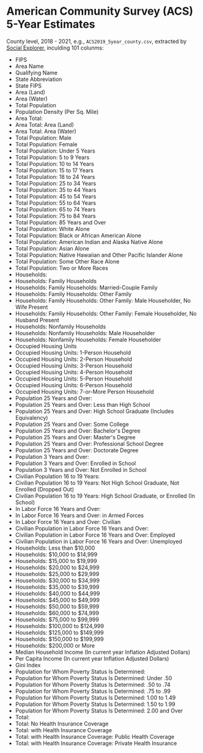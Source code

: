 # American Community Survey (ACS) 5-Year Estimates
County level, 2018 - 2021, e.g., `ACS2019_5year_county.csv`, extracted by [Social Explorer](socialexplorer.com), inculding 101 colunms:
 - FIPS
 - Area Name
 - Qualifying Name
 - State Abbreviation
 - State FIPS
 - Area (Land)
 - Area (Water)
 - Total Population
 - Population Density (Per Sq. Mile)
 - Area Total:
 - Area Total: Area (Land)
 - Area Total: Area (Water)
 - Total Population: Male
 - Total Population: Female
 - Total Population: Under 5 Years
 - Total Population: 5 to 9 Years
 - Total Population: 10 to 14 Years
 - Total Population: 15 to 17 Years
 - Total Population: 18 to 24 Years
 - Total Population: 25 to 34 Years
 - Total Population: 35 to 44 Years
 - Total Population: 45 to 54 Years
 - Total Population: 55 to 64 Years
 - Total Population: 65 to 74 Years
 - Total Population: 75 to 84 Years
 - Total Population: 85 Years and Over
 - Total Population: White Alone
 - Total Population: Black or African American Alone
 - Total Population: American Indian and Alaska Native Alone
 - Total Population: Asian Alone
 - Total Population: Native Hawaiian and Other Pacific Islander Alone
 - Total Population: Some Other Race Alone
 - Total Population: Two or More Races
 - Households:
 - Households: Family Households
 - Households: Family Households: Married-Couple Family
 - Households: Family Households: Other Family
 - Households: Family Households: Other Family: Male Householder, No Wife Present
 - Households: Family Households: Other Family: Female Householder, No Husband Present
 - Households: Nonfamily Households
 - Households: Nonfamily Households: Male Householder
 - Households: Nonfamily Households: Female Householder
 - Occupied Housing Units
 - Occupied Housing Units: 1-Person Household
 - Occupied Housing Units: 2-Person Household
 - Occupied Housing Units: 3-Person Household
 - Occupied Housing Units: 4-Person Household
 - Occupied Housing Units: 5-Person Household
 - Occupied Housing Units: 6-Person Household
 - Occupied Housing Units: 7-or-More Person Household
 - Population 25 Years and Over:
 - Population 25 Years and Over: Less than High School
 - Population 25 Years and Over: High School Graduate (Includes Equivalency)
 - Population 25 Years and Over: Some College
 - Population 25 Years and Over: Bachelor's Degree
 - Population 25 Years and Over: Master's Degree
 - Population 25 Years and Over: Professional School Degree
 - Population 25 Years and Over: Doctorate Degree
 - Population 3 Years and Over:
 - Population 3 Years and Over: Enrolled in School
 - Population 3 Years and Over: Not Enrolled in School
 - Civilian Population 16 to 19 Years:
 - Civilian Population 16 to 19 Years: Not High School Graduate, Not Enrolled (Dropped Out)
 - Civilian Population 16 to 19 Years: High School Graduate, or Enrolled (In School)
 - In Labor Force 16 Years and Over:
 - In Labor Force 16 Years and Over: in Armed Forces
 - In Labor Force 16 Years and Over: Civilian
 - Civilian Population in Labor Force 16 Years and Over:
 - Civilian Population in Labor Force 16 Years and Over: Employed
 - Civilian Population in Labor Force 16 Years and Over: Unemployed
 - Households: Less than $10,000
 - Households: $10,000 to $14,999
 - Households: $15,000 to $19,999
 - Households: $20,000 to $24,999
 - Households: $25,000 to $29,999
 - Households: $30,000 to $34,999
 - Households: $35,000 to $39,999
 - Households: $40,000 to $44,999
 - Households: $45,000 to $49,999
 - Households: $50,000 to $59,999
 - Households: $60,000 to $74,999
 - Households: $75,000 to $99,999
 - Households: $100,000 to $124,999
 - Households: $125,000 to $149,999
 - Households: $150,000 to $199,999
 - Households: $200,000 or More
 - Median Household Income (In current year Inflation Adjusted Dollars)
 - Per Capita Income (In current year Inflation Adjusted Dollars)
 - Gini Index
 - Population for Whom Poverty Status Is Determined:
 - Population for Whom Poverty Status Is Determined: Under .50
 - Population for Whom Poverty Status Is Determined: .50 to .74
 - Population for Whom Poverty Status Is Determined: .75 to .99
 - Population for Whom Poverty Status Is Determined: 1.00 to 1.49
 - Population for Whom Poverty Status Is Determined: 1.50 to 1.99
 - Population for Whom Poverty Status Is Determined: 2.00 and Over
 - Total:
 - Total: No Health Insurance Coverage
 - Total: with Health Insurance Coverage
 - Total: with Health Insurance Coverage: Public Health Coverage
 - Total: with Health Insurance Coverage: Private Health Insurance
